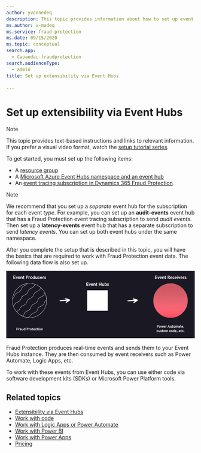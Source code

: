 ```yaml
---
author: yvonnedeq
description: This topic provides information about how to set up event hubs to extend the functionality of Microsoft Dynamics 365 Fraud Protection and incorporate Fraud Protection data into an organization's processes and workflows.
ms.author: v-madeq
ms.service: fraud-protection
ms.date: 09/15/2020
ms.topic: conceptual
search.app:
  - Capaedac-fraudprotection
search.audienceType:
  - admin
title: Set up extensibility via Event Hubs

---
```



# Set up extensibility via Event Hubs

> [!NOTE]
> This topic provides text-based instructions and links to relevant information. If you prefer a visual video format, watch the [setup tutorial series](https://vimeo.com/showcase/7308527).

To get started, you must set up the following items:

- A [resource group](https://docs.microsoft.com/azure/azure-resource-manager/management/manage-resource-groups-portal)
- A [Microsoft Azure Event Hubs namespace and an event hub](https://docs.microsoft.com/azure/event-hubs/event-hubs-create)
- An [event tracing subscription in Dynamics 365 Fraud Protection](https://docs.microsoft.com/dynamics365/fraud-protection/event-tracing)
	
> [!NOTE]
> We recommend that you set up a *separate* event hub for the subscription for each event *type*. For example, you can set up an **audit-events** event hub that has a Fraud Protection event tracing subscription to send *audit events*. Then set up a **latency-events** event hub that has a separate subscription to send *latency events*. You can set up both event hubs under the same namespace.

After you complete the setup that is described in this topic, you will have the basics that are required to work with Fraud Protection event data. The following data flow is also set up.

![Data flow](media/eventhubs/data-flow.png)

Fraud Protection produces real-time events and sends them to your Event Hubs instance. They are then consumed by event receivers such as Power Automate, Logic Apps, etc.

To work with these events from Event Hubs, you can use either code via software development kits (SDKs) or Microsoft Power Platform tools.

## Related topics

- [Extensibility via Event Hubs](extensibility-via-event-hubs-overview.md)
- [Work with code](extensibility-with-code.md)
- [Work with Logic Apps or Power Automate](extensibility-with-power-automate.md)
- [Work with Power BI](extensibility-with-power-bi.md)
- [Work with Power Apps](extensibility-with-power-apps.md)
- [Pricing](extensibility-pricing.md)
